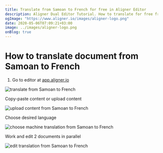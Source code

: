 ```yaml
---
title: Translate from Samoan to French for free in Aligner Editor
description: Aligner Dual Editor Tutorial. How to translate for free from Samoan to French. Aligner is multilingual document management platform. 
ogImage: "https://www.aligner.io/images/aligner-logo.png"
date: 2020-05-06T07:09:21+03:00
image: ../images/aligner-logo.png
onBlog: true
---
```


# How to translate document from Samoan to French

1. Go to editor at [app.aligner.io](https://app.aligner.io "Aligner App web page")

![translate from Samoan to French](../aligner-blank-editor.png "translate from Samoan to French")

Copy-paste content or upload content

![upload content from Samoan to French](../aligner-uploaded-document.png "upload content from Samoan to French")

Choose desired language

![choose machine translation from Samoan to French](../aligner-language-dropdown.png "choose machine translation from Samoan to French")

Work and edit 2 documents in parallel

![edit translation from Samoan to French](../aligner-double-sitded-editor.png "edit translation from Samoan to French")

